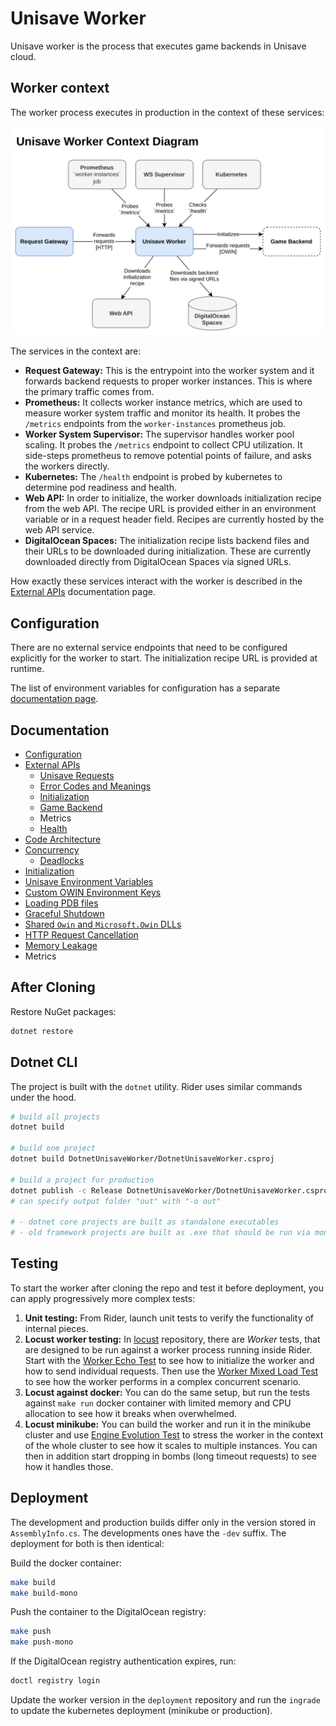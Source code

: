 # Unisave Worker

Unisave worker is the process that executes game backends in Unisave cloud.


## Worker context

The worker process executes in production in the context of these services:

<img src="docs/WorkerContextDiagram.svg" alt="Worker component context" />
<!-- https://drive.google.com/file/d/18Nqn2e_ZGH5aoIqCqb4U4sW9i8Rc9sbN/view?usp=drive_link -->

The services in the context are:

- **Request Gateway:** This is the entrypoint into the worker system and it forwards backend requests to proper worker instances. This is where the primary traffic comes from.
- **Prometheus:** It collects worker instance metrics, which are used to measure worker system traffic and monitor its health. It probes the `/metrics` endpoints from the `worker-instances` prometheus job.
- **Worker System Supervisor:** The supervisor handles worker pool scaling. It probes the `/metrics` endpoint to collect CPU utilization. It side-steps prometheus to remove potential points of failure, and asks the workers directly.
- **Kubernetes:** The `/health` endpoint is probed by kubernetes to determine pod readiness and health.
- **Web API:** In order to initialize, the worker downloads initialization recipe from the web API. The recipe URL is provided either in an environment variable or in a request header field. Recipes are currently hosted by the web API service.
- **DigitalOcean Spaces:** The initialization recipe lists backend files and their URLs to be downloaded during initialization. These are currently downloaded directly from DigitalOcean Spaces via signed URLs.

How exactly these services interact with the worker is described in the [External APIs](docs/external-apis.md) documentation page.


## Configuration

There are no external service endpoints that need to be configured explicitly for the worker to start. The initialization recipe URL is provided at runtime.

The list of environment variables for configuration has a separate [documentation page](docs/configuration.md).


## Documentation

- [Configuration](docs/configuration.md)
- [External APIs](docs/external-apis.md)
    - [Unisave Requests](docs/api-unisave-requests.md)
    - [Error Codes and Meanings](docs/api-error-codes-and-meanings.md)
    - [Initialization](docs/api-initialization.md)
    - [Game Backend](docs/api-game-backend.md)
    - Metrics
    - [Health](docs/api-health.md)
- [Code Architecture](docs/code-architecture.md)
- [Concurrency](docs/concurrency.md)
    - [Deadlocks](docs/deadlocks.md)
- [Initialization](docs/initialization.md)
- [Unisave Environment Variables](docs/unisave-environment-variables.md)
- [Custom OWIN Environment Keys](docs/custom-owin-environment-keys.md)
- [Loading PDB files](docs/loading-pdb-files.md)
- [Graceful Shutdown](docs/graceful-shutdown.md)
- [Shared `Owin` and `Microsoft.Owin` DLLs](docs/shared-owin-and-ms-owin-ddls.md)
- [HTTP Request Cancellation](docs/http-request-cancellation.md)
- [Memory Leakage](docs/memory-leakage.md)
- Metrics


## After Cloning

Restore NuGet packages:

```bash
dotnet restore
```


## Dotnet CLI

The project is built with the `dotnet` utility. Rider uses similar commands under the hood.

```bash
# build all projects
dotnet build

# build one project
dotnet build DotnetUnisaveWorker/DotnetUnisaveWorker.csproj

# build a project for production
dotnet publish -c Release DotnetUnisaveWorker/DotnetUnisaveWorker.csproj
# can specify output folder "out" with "-o out"

# - dotnet core projects are built as standalone executables
# - old framework projects are built as .exe that should be run via mono
```


## Testing

To start the worker after cloning the repo and test it before deployment, you can apply progressively more complex tests:

1. **Unit testing:** From Rider, launch unit tests to verify the functionality of internal pieces.
2. **Locust worker testing:** In [locust](https://github.com/unisave-cloud/locust?tab=readme-ov-file#test-suite-overview) repository, there are *Worker* tests, that are designed to be run against a worker process running inside Rider. Start with the [Worker Echo Test](https://github.com/unisave-cloud/locust/blob/master/docs/worker-echo.md) to see how to initialize the worker and how to send individual requests. Then use the [Worker Mixed Load Test](https://github.com/unisave-cloud/locust/blob/master/docs/worker-mixed-load.md) to see how the worker performs in a complex concurrent scenario.
3. **Locust against docker:** You can do the same setup, but run the tests against `make run` docker container with limited memory and CPU allocation to see how it breaks when overwhelmed.
4. **Locust minikube:** You can build the worker and run it in the minikube cluster and use [Engine Evolution Test](https://github.com/unisave-cloud/locust/blob/master/docs/engine-evolution.md) to stress the worker in the context of the whole cluster to see how it scales to multiple instances. You can then in addition start dropping in bombs (long timeout requests) to see how it handles those.


## Deployment

The development and production builds differ only in the version stored in `AssemblyInfo.cs`. The developments ones have the `-dev` suffix. The deployment for both is then identical:

Build the docker container:

```bash
make build
make build-mono
```

Push the container to the DigitalOcean registry:

```bash
make push
make push-mono
```

If the DigitalOcean registry authentication expires, run:

```bash
doctl registry login
```

Update the worker version in the `deployment` repository and run the `ingrade` to update the kubernetes deployment (minikube or production).
